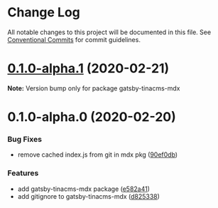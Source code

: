 # Change Log

All notable changes to this project will be documented in this file.
See [Conventional Commits](https://conventionalcommits.org) for commit guidelines.

# [0.1.0-alpha.1](https://github.com/tinacms/tinacms/compare/gatsby-tinacms-mdx@0.1.0-alpha.0...gatsby-tinacms-mdx@0.1.0-alpha.1) (2020-02-21)

**Note:** Version bump only for package gatsby-tinacms-mdx





# 0.1.0-alpha.0 (2020-02-20)


### Bug Fixes

* remove cached index.js from git in mdx pkg ([90ef0db](https://github.com/tinacms/tinacms/commit/90ef0db))


### Features

* add gatsby-tinacms-mdx package ([e582a41](https://github.com/tinacms/tinacms/commit/e582a41))
* add gitignore to gatsby-tinacms-mdx ([d825338](https://github.com/tinacms/tinacms/commit/d825338))
